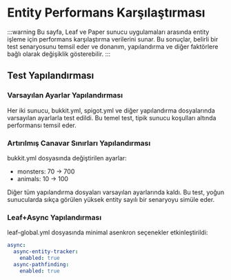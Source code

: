 # Entity Performans Karşılaştırması

:::warning
Bu sayfa, Leaf ve Paper sunucu uygulamaları arasında entity işleme için performans karşılaştırma verilerini sunar. Bu sonuçlar, belirli bir test senaryosunu temsil eder ve donanım, yapılandırma ve diğer faktörlere bağlı olarak değişiklik gösterebilir.
:::

<entity-performance-graph />

## Test Yapılandırması

### Varsayılan Ayarlar Yapılandırması

Her iki sunucu, bukkit.yml, spigot.yml ve diğer yapılandırma dosyalarında varsayılan ayarlarla test edildi. Bu temel test, tipik sunucu koşulları altında performansı temsil eder.

### Artırılmış Canavar Sınırları Yapılandırması

bukkit.yml dosyasında değiştirilen ayarlar:

- monsters: 70 → 700
- animals: 10 → 100

Diğer tüm yapılandırma dosyaları varsayılan ayarlarında kaldı. Bu test, yoğun sunucularda sıkça görülen yüksek entity sayılı bir senaryoyu simüle eder.

### Leaf+Async Yapılandırması

leaf-global.yml dosyasında minimal asenkron seçenekler etkinleştirildi:

```yaml
async:
  async-entity-tracker:
    enabled: true
  async-pathfinding:
    enabled: true
```